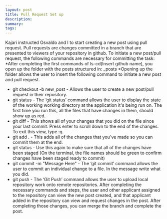 ```yaml
---
layout: post
title: Pull Request Set up
description: 
summary: 
tags:
---
```

Kajari instructed Osvaldo and I to start creating a new post using pull request. Pull requests are changes committed in a branch that are presented to viewers of your repository in github. To initiate a new post/pull request, the following commands are necessary for committing the task: 
*After completing the first commands of ls-cd(Insert github name), you open up the folder with the posts structured in: _posts
*Opening up the folder allows the user to insert the following command to initiate a new post and pull request.
* git checkout -b new_post -  Allows the user to create a new post/pull request in their repository.
* git status - The ‘git status’ command allows the user to display the state of the working working directory at the application it's being run on. The first time you run this, all the files that have changes in them, should show up as red. 
* git diff - This shows all of your changes that you did on the file since your last commit. Press enter to scroll down to the end of the changes. To exit this view, type :q. 
* git add . - This adds all of the changes that you've made so you can commit them at the end.
* git status - Use this again to make sure that all of the changes have been staged (On the terminal, the file names should be green to confirm changes have been staged ready to commit)
* git commit -m "Message Here" - The ‘git commit’ command allows the user to commit an individual change to a file. In the message write what you did.
* git push - The ‘Git Push’ command allows the user to upload local repository work onto remote repositories.
After completing the necessary commands and steps, the user and other applicant assigned to the repository can view the new post created, and that applicant added in the repository can view and request changes in the post. After completing those changes, you can merge the branch and complete the post. 